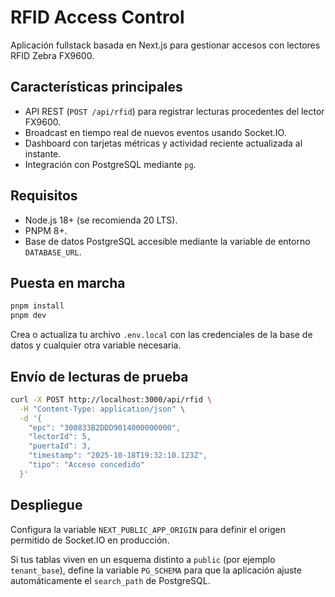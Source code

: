 # RFID Access Control

Aplicación fullstack basada en Next.js para gestionar accesos con lectores RFID Zebra FX9600.

## Características principales

- API REST (`POST /api/rfid`) para registrar lecturas procedentes del lector FX9600.
- Broadcast en tiempo real de nuevos eventos usando Socket.IO.
- Dashboard con tarjetas métricas y actividad reciente actualizada al instante.
- Integración con PostgreSQL mediante `pg`.

## Requisitos

- Node.js 18+ (se recomienda 20 LTS).
- PNPM 8+.
- Base de datos PostgreSQL accesible mediante la variable de entorno `DATABASE_URL`.

## Puesta en marcha

```bash
pnpm install
pnpm dev
```

Crea o actualiza tu archivo `.env.local` con las credenciales de la base de datos y cualquier otra variable necesaria.

## Envío de lecturas de prueba

```bash
curl -X POST http://localhost:3000/api/rfid \
  -H "Content-Type: application/json" \
  -d '{
    "epc": "300833B2DDD9014000000000",
    "lectorId": 5,
    "puertaId": 3,
    "timestamp": "2025-10-18T19:32:10.123Z",
    "tipo": "Acceso concedido"
  }'
```

## Despliegue

Configura la variable `NEXT_PUBLIC_APP_ORIGIN` para definir el origen permitido de Socket.IO en producción.

Si tus tablas viven en un esquema distinto a `public` (por ejemplo `tenant_base`), define la variable `PG_SCHEMA` para que la aplicación ajuste automáticamente el `search_path` de PostgreSQL.
